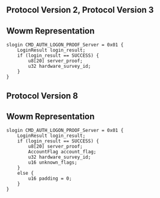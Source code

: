 ## Protocol Version 2, Protocol Version 3

## Wowm Representation
```rust,ignore
slogin CMD_AUTH_LOGON_PROOF_Server = 0x01 {
    LoginResult login_result;    
    if (login_result == SUCCESS) {        
        u8[20] server_proof;        
        u32 hardware_survey_id;        
    }    
}

```
## Protocol Version 8

## Wowm Representation
```rust,ignore
slogin CMD_AUTH_LOGON_PROOF_Server = 0x01 {
    LoginResult login_result;    
    if (login_result == SUCCESS) {        
        u8[20] server_proof;        
        AccountFlag account_flag;        
        u32 hardware_survey_id;        
        u16 unknown_flags;        
    }    
    else {    
        u16 padding = 0;        
    }    
}

```
